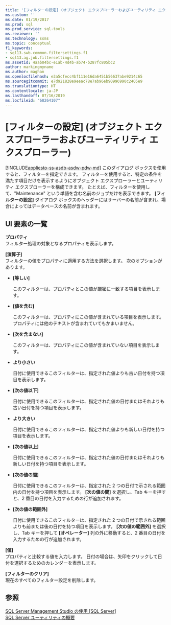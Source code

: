 ```yaml
---
title: '[フィルターの設定] (オブジェクト エクスプローラーおよびユーティリティ エクスプローラー) | Microsoft Docs'
ms.custom: ''
ms.date: 01/19/2017
ms.prod: sql
ms.prod_service: sql-tools
ms.reviewer: ''
ms.technology: ssms
ms.topic: conceptual
f1_keywords:
- sql13.swb.common.filtersettings.f1
- sql13.ag.job.filtersettings.f1
ms.assetid: 4aab04bc-e1ab-4d4b-ab74-b287fc805bc2
author: markingmyname
ms.author: maghan
ms.openlocfilehash: e3a5cfecc4bf111e16da6451b56637abe9214c65
ms.sourcegitcommit: e7d921828e9eeac78e7ab96eb90996990c2405e9
ms.translationtype: HT
ms.contentlocale: ja-JP
ms.lasthandoff: 07/16/2019
ms.locfileid: "68264107"
---
```

# <a name="filter-settings-object-explorer-and-utility-explorer"></a>[フィルターの設定] \(オブジェクト エクスプローラーおよびユーティリティ エクスプローラー)
[!INCLUDE[appliesto-ss-asdb-asdw-pdw-md](../../includes/appliesto-ss-asdb-asdw-pdw-md.md)]
このダイアログ ボックスを使用すると、フィルターを指定できます。 フィルターを使用すると、特定の条件を満たす項目だけを表示するようにオブジェクト エクスプローラーとユーティリティ エクスプローラーを構成できます。 たとえば、フィルターを使用して、"Maintenance" という単語を含む名前のジョブだけを表示できます。 **[フィルターの設定]** ダイアログ ボックスのヘッダーにはサーバーの名前が含まれ、場合によってはデータベースの名前が含まれます。  
  
## <a name="uielement-list"></a>UI 要素の一覧  
**プロパティ**  
フィルター処理の対象となるプロパティを表示します。  
  
**[演算子]**  
フィルターの値をプロパティに適用する方法を選択します。 次のオプションがあります。  
  
-   **[等しい]**  
  
    このフィルターは、プロパティとこの値が厳密に一致する項目を表示します。  
  
-   **[値を含む]**  
  
    このフィルターは、プロパティにこの値が含まれている項目を表示します。 プロパティには他のテキストが含まれていてもかまいません。  
  
-   **[次を含まない]**  
  
    このフィルターは、プロパティにこの値が含まれていない項目を表示します。  
  
-   **より小さい**  
  
    日付に使用できるこのフィルターは、指定された値よりも古い日付を持つ項目を表示します。  
  
-   **[次の値以下]**  
  
    日付に使用できるこのフィルターは、指定された値の日付またはそれよりも古い日付を持つ項目を表示します。  
  
-   **より大きい**  
  
    日付に使用できるこのフィルターは、指定された値よりも新しい日付を持つ項目を表示します。  
  
-   **[次の値以上]**  
  
    日付に使用できるこのフィルターは、指定された値の日付またはそれよりも新しい日付を持つ項目を表示します。  
  
-   **[次の値の間]**  
  
    日付に使用できるこのフィルターは、指定された 2 つの日付で示される範囲内の日付を持つ項目を表示します。 **[次の値の間]** を選択し、Tab キーを押すと、2 番目の日付を入力するための行が追加されます。  
  
-   **[次の値の範囲外]**  
  
    日付に使用できるこのフィルターは、指定された 2 つの日付で示される範囲よりも前または後の日付を持つ項目を表示します。 **[次の値の範囲外]** を選択し、Tab キーを押して **[オペレーター]** 列の外に移動すると、2 番目の日付を入力するための行が追加されます。  
  
**[値]**  
プロパティと比較する値を入力します。 日付の場合は、矢印をクリックして日付を選択するためのカレンダーを表示します。  
  
**[フィルターのクリア]**  
現在のすべてのフィルター設定を削除します。  
  
## <a name="see-also"></a>参照  
[SQL Server Management Studio の使用 [SQL Server]](../../ssms/use-sql-server-management-studio.md)  
[SQL Server ユーティリティの概要](../../relational-databases/manage/sql-server-utility-features-and-tasks.md)  
  
